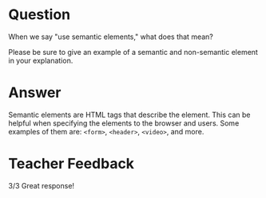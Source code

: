# Question

When we say "use semantic elements," what does that mean?

Please be sure to give an example of a semantic and non-semantic element in your explanation.

# Answer

Semantic elements are HTML tags that describe the element. This can be helpful when specifying the elements to the browser and users. Some examples of them are: `<form>`, `<header>`, `<video>`, and more.

# Teacher Feedback
3/3
Great response!